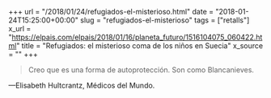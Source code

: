 +++
url = "/2018/01/24/refugiados-el-misterioso.html"
date = "2018-01-24T15:25:00+00:00"
slug = "refugiados-el-misterioso"
tags = ["retalls"]
x_url = "https://elpais.com/elpais/2018/01/16/planeta_futuro/1516104075_060422.html"
title = "Refugiados: el misterioso coma de los niños en Suecia"
x_source = ""
+++


> Creo que es una forma de autoprotección. Son como Blancanieves.

—Elisabeth Hultcrantz, Médicos del Mundo.
